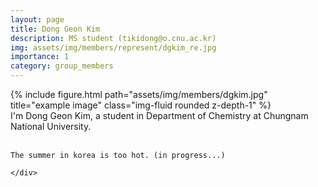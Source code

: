 ```yaml
---
layout: page
title: Dong Geon Kim
description: MS student (tikidong@o.cnu.ac.kr)
img: assets/img/members/represent/dgkim_re.jpg
importance: 1
category: group_members
---
```



<div class="row">
    <div class="col-sm-4">
        {% include figure.html path="assets/img/members/dgkim.jpg" title="example image" class="img-fluid rounded z-depth-1" %}
    </div>
    <div class="col-sm-8">
    I'm Dong Geon Kim, a student in Department of Chemistry at Chungnam National University.<br><br>
       
    The summer in korea is too hot. (in progress...)
    
    </div>
</div>


